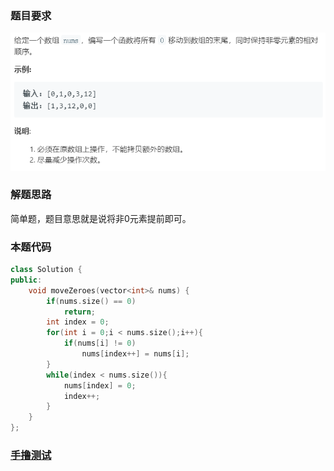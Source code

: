 ### 题目要求

![](./pic/283.png)

### 解题思路

简单题，题目意思就是说将非0元素提前即可。

### 本题代码

```c++
class Solution {
public:
    void moveZeroes(vector<int>& nums) {
        if(nums.size() == 0)
            return;
        int index = 0;
        for(int i = 0;i < nums.size();i++){
            if(nums[i] != 0)
                nums[index++] = nums[i];
        }
        while(index < nums.size()){
            nums[index] = 0;
            index++;
        }
    }
};
```

### [手撸测试](<https://leetcode-cn.com/problems/move-zeroes/>)
